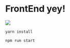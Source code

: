 # FrontEnd yey!

![](https://github.com/gustavjorlov/frontfailure/workflows/Unit%20Tests/badge.svg)

`yarn install`

`npm run start`
